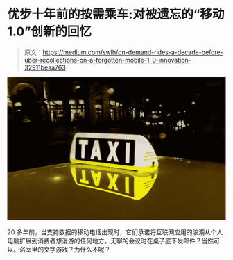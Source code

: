 # 优步十年前的按需乘车:对被遗忘的“移动 1.0”创新的回忆

> 原文：<https://medium.com/swlh/on-demand-rides-a-decade-before-uber-recollections-on-a-forgotten-mobile-1-0-innovation-32911beaa763>

![](img/5b5f2a02ae7155415ec30cbe4112180f.png)

20 多年前，当支持数据的移动电话出现时，它们承诺将互联网应用的浪潮从个人电脑扩展到消费者想漫游的任何地方。无聊的会议时在桌子底下发邮件？当然可以。浴室里的文字游戏？为什么不呢？